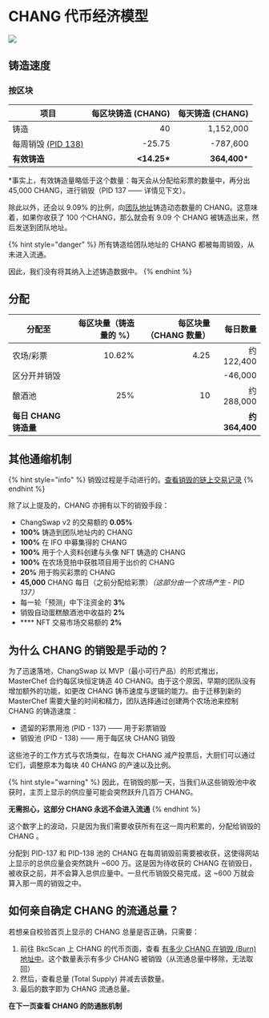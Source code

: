 # CHANG 代币经济模型

![](<../../.gitbook/assets/cn-1129 (1).png>)

## **铸造速度** <a href="#emission-rate" id="emission-rate"></a>

### **按区块**

| **项目**                                                                       | **每区块铸造 (CHANG)** | **每天铸造 (CHANG)** |
| ---------------------------------------------------------------------------- | ---------------: | --------------: |
| 铸造                                                                           |               40 |       1,152,000 |
| 每周销毁 [(PID 138)](chang-dai-bi-jing-ji-mo-xing.md#why-is-the-chang-burn-manual) |           -25.75 |        -787,600 |
| **有效铸造**                                                                     |     **<14.25\*** |   **364,400**\* |

\*事实上，有效铸造量略低于这个数量：每天会从分配给彩票的数量中，再分出 45,000 CHANG，进行销毁（PID 137 —— 详情见下文）。

除此以外，还会以 9.09% 的比例，向[团队地址](chang-dai-bi-jing-ji-mo-xing.md#emission-rate)铸造动态数量的 CHANG。这意味着，如果你收获了 100 个CHANG，那么就会有 9.09 个 CHANG 被铸造出来，然后发送到团队地址。

{% hint style="danger" %}
所有铸造给团队地址的 CHANG 都被每周销毁，从未进入流通。

因此，我们没有将其纳入上述铸造数据中。
{% endhint %}

## 分配 <a href="#distribution" id="distribution"></a>

| 分配至             | 每区块量（铸造量的 %） | 每区块量（CHANG 数量） |              每日数量 |
| --------------- | -----------: | ------------: | ----------------: |
| 农场/彩票           |       10.62% |          4.25 |         约 122,400 |
| 区分开并销毁          |              |               |           -46,000 |
| 酿酒池             |          25% |            10 |         约 288,000 |
| **每日 CHANG 铸造量** |              |               | **约** **364,400** |

## **其他通缩机制** <a href="#other-deflationary-mechanics" id="other-deflationary-mechanics"></a>

{% hint style="info" %}
销毁过程是手动进行的。[查看销毁的链上交易记录](https://bkcscan.com/token/0x0e09fabb73bd3ade0a17ecc321fd13a19e81ce82?a=0x000000000000000000000000000000000000dead)
{% endhint %}

除了以上提及的，CHANG 亦拥有以下的销毁手段：

* ChangSwap v2 的交易额的 **0.05%**
* **100%** 铸造到团队地址内的 CHANG
* **100%** 在 IFO 中募集得的 CHANG
* **100%** 用于个人资料创建与头像 NFT 铸造的 CHANG
* **100%** 在农场竞拍中获胜项目用于出价的 CHANG
* **20%** 用于购买彩票的 CHANG
* **45,000** CHANG 每日（之前分配给彩票）_（这部分由一个农场产生 - PID 137）_
* 每一轮「预测」中下注资金的 **3%**
* 销毁自动蛋糕酿酒池中收益的 **2%**
* &#x20;**** NFT 交易市场交易额的 **2%**

## 为什么 CHANG 的销毁是手动的？

为了迅速落地，ChangSwap 以 MVP（最小可行产品）的形式推出，MasterChef 合约每区块恒定铸造 40 CHANG。由于这个原因，早期的团队没有增加额外的功能，如更改 CHANG 铸币速度与逻辑的能力。由于迁移到新的 MasterChef 需要大量的时间和精力，团队选择通过创建两个农场池来控制 CHANG 的铸造速度：

* 遗留的彩票用池 (PID - 137) —— 用于彩票销毁
* 销毁池 (PID - 138) —— 用于每区块 CHANG 销毁

这些池子的工作方式与农场类似，在每次 CHANG 减产投票后，大厨们可以通过它们，调整原本为每块 40 CHANG 的产速以及比例。

{% hint style="warning" %}
因此，在销毁的那一天，当我们从这些销毁池中收获时，主页上显示的供应量可能会突然跃升几百万 CHANG。

**无需担心，这部分 CHANG 永远不会进入流通**
{% endhint %}

这个数字上的波动，只是因为我们需要收获所有在这一周内积累的，分配给销毁的 CHANG 。

分配到 PID-137 和 PID-138 池的 CHANG 在每周销毁前需要被收获，这使得网站上显示的总供应量会突然跳升 \~600 万。这是因为待收获的 CHANG 在销毁日，被收获之前，并不会算入总供应量中。一旦代币销毁交易完成，这 \~600 万就会算入那一周的销毁之中。

## 如何亲自确定 CHANG 的流通总量？

若想亲自校验首页上显示的 CHANG 总量是否正确，只需要：

1. 前往 BkcScan 上 CHANG 的代币页面，查看 [有多少 CHANG 在销毁 (Burn) 地址中](https://bkcscan.com/token/0x0e09fabb73bd3ade0a17ecc321fd13a19e81ce82#balances)。这个数量表示有多少 CHANG 被销毁（从流通总量中移除，无法取回）
2. 然后，查看总量 (Total Supply) 并减去该数量。
3. 最后的数字即为 CHANG 流通总量。

**在下一页查看 CHANG 的防通胀机制**
